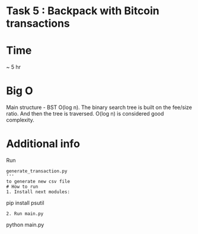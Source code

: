 # Task 5 : Backpack with Bitcoin transactions
# Time
~ 5 hr
# Big O 
Main structure - BST O(log n).
The binary search tree is built on the fee/size ratio. And then the tree is traversed. O(log n) is considered good complexity.
# Additional info
Run 
```
generate_transaction.py
'''
to generate new csv file
# How to run
1. Install next modules:
```
pip install psutil
```
2. Run main.py
```
python main.py
```
